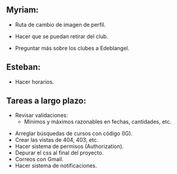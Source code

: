 ## Myriam:

- Ruta de cambio de imagen de perfil.
- Hacer que se puedan retirar del club.

- Preguntar más sobre los clubes a Edeblangel.

## Esteban:

- Hacer horarios.

## Tareas a largo plazo:

* Revisar validaciones:
  - Mínimos y máximos razonables en fechas, cantidades, etc.
- Arreglar búsquedas de cursos con código (IG).
- Crear las vistas de 404, 403, etc.
- Hacer sistema de permisos (Authorization).
- Depurar el css al final del proyecto.
- Correos con Gmail.
- Hacer sistema de notificaciones.
